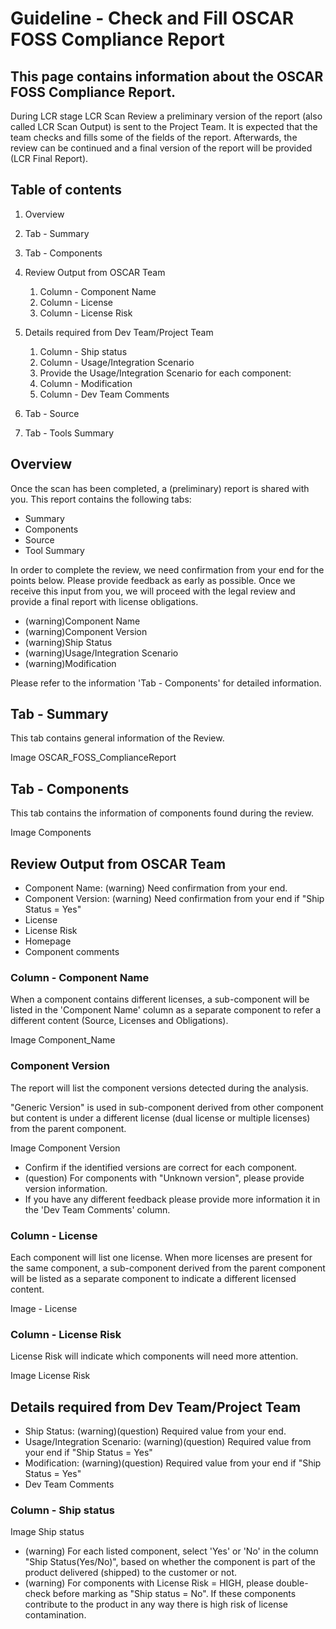 # Guideline - Check and Fill OSCAR FOSS Compliance Report


## This page contains information about the OSCAR FOSS Compliance Report.

During LCR stage LCR Scan Review a preliminary version of the report (also called LCR Scan Output) is sent to the Project Team. It is expected that the team checks and fills some of the fields of the report. Afterwards, the review can be continued and a final version of the report will be provided (LCR Final Report).

## Table of contents

1. Overview

2. Tab - Summary

3. Tab - Components

  1. Review Output from OSCAR Team
      1. Column - Component Name
      2. Column - License
      2. Column - License Risk
    
  2. Details required from Dev Team/Project Team
      1. Column - Ship status
      2. Column - Usage/Integration Scenario 
      3. Provide the Usage/Integration Scenario for each component:
      4. Column - Modification 
      5. Column - Dev Team Comments

4. Tab - Source

6. Tab - Tools Summary


## Overview


Once the scan has been completed, a (preliminary) report is shared with you. This report contains the following tabs:

  - Summary
  - Components
  - Source
  - Tool Summary

In order to complete the review, we need confirmation from your end for the points below. Please provide feedback as early as possible. Once we receive this input from you, we will proceed with the legal review and provide a final report with license obligations.

  - (warning)Component Name
  - (warning)Component Version
  - (warning)Ship Status
  - (warning)Usage/Integration Scenario
  - (warning)Modification

Please refer to the information 'Tab - Components' for detailed information.

## Tab - Summary

This tab contains general information of the Review.


Image OSCAR_FOSS_ComplianceReport


## Tab - Components

This tab contains the information of components found during the review.

Image Components

## Review Output from OSCAR Team
  - Component Name: (warning) Need confirmation from your end.
  - Component Version: (warning) Need confirmation from your end if "Ship Status = Yes"
  - License
  - License Risk
  - Homepage
  - Component comments


### Column - Component Name

When a component contains different licenses, a sub-component will be listed in the 'Component Name' column as a separate component to refer a different content (Source, Licenses and Obligations).

Image Component_Name

### Component Version

The report will list the component versions detected during the analysis.

"Generic Version" is used in sub-component derived from other component but content is under a different license (dual license or multiple licenses) from the parent component.

Image Component Version

  - Confirm if the identified versions are correct for each component. 
  - (question) For components with "Unknown version", please provide version information.
  - If you have any different feedback please provide more information it in the 'Dev Team Comments' column.

### Column - License

Each component will list one license. When more licenses are present for the same component, a sub-component derived from the parent component will be listed as a separate component to indicate a different licensed content.

Image - License

### Column - License Risk

License Risk will indicate which components will need more attention.

Image License Risk

## Details required from Dev Team/Project Team

  - Ship Status: (warning)(question) Required value from your end.
  - Usage/Integration Scenario: (warning)(question) Required value from your end if "Ship Status = Yes"
  - Modification: (warning)(question) Required value from your end if "Ship Status = Yes"
  - Dev Team Comments


### Column - Ship status

Image Ship status

  - (warning) For each listed component, select 'Yes' or 'No' in the column "Ship Status(Yes/No)", based on whether the component is part of the product delivered (shipped) to the customer or not.
  - (warning) For components with License Risk = HIGH, please double-check before marking as "Ship status = No". If these components contribute to the product in any way there is high risk of license contamination.


